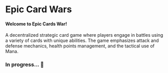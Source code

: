 # Epic Card Wars

#### Welcome to Epic Cards War!
A decentralized strategic card game where players engage in battles using a variety of cards with unique abilities. The game emphasizes attack and defense mechanics, health points management, and the tactical use of Mana.

### In progress... 🚧

